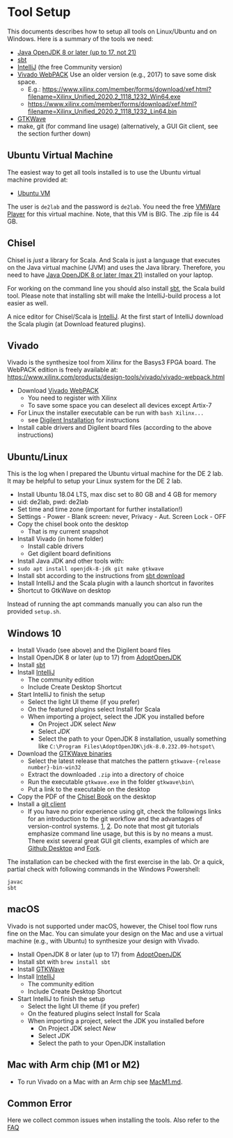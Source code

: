 
# Tool Setup

This documents describes how to setup all tools on Linux/Ubuntu
and on Windows.
Here is a summary of the tools we need:

 * [Java OpenJDK 8 or later (up to 17, not 21)](https://adoptopenjdk.net/)
 * [sbt](https://www.scala-sbt.org/)
 * [IntelliJ](https://www.jetbrains.com/idea/download/) (the free Community version)
 * [Vivado WebPACK](https://www.xilinx.com/products/design-tools/vivado/vivado-webpack.html) Use an older version (e.g., 2017) to save some disk space.
   * E.g.: https://www.xilinx.com/member/forms/download/xef.html?filename=Xilinx_Unified_2020.2_1118_1232_Win64.exe
   * https://www.xilinx.com/member/forms/download/xef.html?filename=Xilinx_Unified_2020.2_1118_1232_Lin64.bin
 * [GTKWave](http://gtkwave.sourceforge.net/)
 * make, git (for command line usage) (alternatively, a GUI Git client, see the section further down)

## Ubuntu Virtual Machine

The easiest way to get all tools installed is to use the Ubuntu virtual machine
provided at:

 * [Ubuntu VM](https://patmos-download.compute.dtu.dk/de2lab.zip)

The user is ```de2lab``` and the password is ```de2lab```. You need the free
[VMWare Player](https://my.vmware.com/en/web/vmware/free#desktop_end_user_computing/vmware_workstation_player/15_0)
for this virtual machine. Note, that this VM is BIG. The .zip file is 44 GB.


## Chisel

Chisel is *just* a library for Scala. And Scala is just a language that executes
on the Java virtual machine (JVM) and uses the Java library. Therefore, you need to have
[Java OpenJDK 8 or later (max 21)](https://adoptopenjdk.net/) installed on your laptop.

For working on the command line you should also install
[sbt](https://www.scala-sbt.org/), the Scala build tool.
Please note that installing sbt will make the IntelliJ-build process a lot easier as well.

A nice editor for Chisel/Scala is
[IntelliJ](https://www.jetbrains.com/idea/download/). At the first start
of IntelliJ download the Scala plugin (at Download featured plugins).

## Vivado

Vivado is the synthesize tool from Xilinx for the Basys3 FPGA board.
The WebPACK edition is freely available at:
https://www.xilinx.com/products/design-tools/vivado/vivado-webpack.html

 * Download [Vivado WebPACK](https://www.xilinx.com/products/design-tools/vivado/vivado-webpack.html)
   * You need to register with Xilinx
   * To save some space you can deselect all devices except Artix-7
 * For Linux the installer executable can be run with ```bash Xilinx...```
   * see
     [Digilent Installation](https://reference.digilentinc.com/vivado/installing-vivado/start)
     for instructions
 * Install cable drivers and Digilent board files (according to the above instructions)

## Ubuntu/Linux

This is the log when I prepared the Ubuntu virtual machine for the DE 2 lab. It may be helpful to setup
your Linux system for the DE 2 lab.

 * Install Ubuntu 18.04 LTS, max disc set to 80 GB and 4 GB for memory
 * uid: de2lab, pwd: de2lab
 * Set time and time zone (important for further installation!)
 * Settings - Power - Blank screen: never, Privacy - Aut. Screen Lock - OFF
 * Copy the chisel book onto the desktop
   * That is my current snapshot
 * Install Vivado (in home folder)
   * Install cable drivers
   * Get digilent board definitions
 * Install Java JDK and other tools with:
 * ```sudo apt install openjdk-8-jdk git make gtkwave```
 * Install sbt according to the instructions from [sbt download](https://www.scala-sbt.org/download.html)
 * Install IntelliJ and the Scala plugin with a launch shortcut in favorites
 * Shortcut to GtkWave on desktop

Instead of running the apt commands manually you can also run the provided ```setup.sh```.

## Windows 10

 * Install Vivado (see above) and the Digilent board files
 * Install OpenJDK 8 or later (up to 17) from [AdoptOpenJDK](https://adoptopenjdk.net/)
 * Install [sbt](https://www.scala-sbt.org/)
 * Install [IntelliJ](https://www.jetbrains.com/idea/download/)
   * The community edition
   * Include Create Desktop Shortcut
 * Start IntelliJ to finish the setup
   * Select the light UI theme (if you prefer)
   * On the featured plugins select Install for Scala
   * When importing a project, select the JDK you installed before
     * On Project JDK select *New*
     * Select *JDK*
     * Select the path to your OpenJDK 8 installation, usually something like ```C:\Program Files\AdoptOpenJDK\jdk-8.0.232.09-hotspot\```
 * Download the [GTKWave binaries](https://sourceforge.net/projects/gtkwave/files/)
   * Select the latest release that matches the pattern ```gtkwave-{release number}-bin-win32```
   * Extract the downloaded ```.zip``` into a directory of choice
   * Run the executable ```gtkwave.exe``` in the folder ```gtkwave\bin\```
   * Put a link to the executable on the desktop
 * Copy the PDF of the [Chisel Book](http://www.imm.dtu.dk/~masca/chisel-book.html) on the desktop
 * Install a [git client](https://git-scm.com/download/win)
	* If you have no prior experience using git, check the followings links for an introduction to the git workflow and the advantages of version-control systems. [1](https://www.youtube.com/watch?v=SWYqp7iY_Tc), [2](https://www.freecodecamp.org/news/what-is-git-and-how-to-use-it-c341b049ae61/). 
	Do note that most git tutorials emphasize command line usage, but this is by no means a must. There exist several great GUI git clients, examples of which are [Github Desktop](https://desktop.github.com/) and [Fork](https://fork.dev/).
 

The installation can be checked with the first exercise in the lab. Or a quick, partial
check with following commands in the Windows Powershell:

```
javac
sbt
```

## macOS

Vivado is not supported under macOS, however, the Chisel tool flow runs fine
on the Mac. You can simulate your design on the Mac and use a virtual machine
(e.g., with Ubuntu) to synthesize your design with Vivado.

 * Install OpenJDK 8 or later (up to 17) from [AdoptOpenJDK](https://adoptopenjdk.net/)
 * Install sbt with ```brew install sbt```
 * Install [GTKWave](http://gtkwave.sourceforge.net/)
 * Install [IntelliJ](https://www.jetbrains.com/idea/download/)
   * The community edition
   * Include Create Desktop Shortcut
 * Start IntelliJ to finish the setup
   * Select the light UI theme (if you prefer)
   * On the featured plugins select Install for Scala
   * When importing a project, select the JDK you installed before
     * On Project JDK select *New*
     * Select *JDK*
     * Select the path to your OpenJDK installation

## Mac with Arm chip (M1 or M2)

 * To run Vivado on a Mac with an Arm chip see [MacM1.md](MacM1.md).

## Common Error

Here we collect common issues when installing the tools. Also refer to the [FAQ](FAQ.md)


